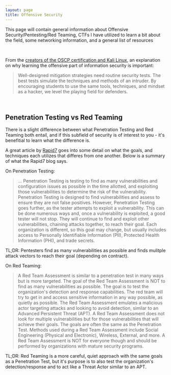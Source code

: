 ```yaml
---
layout: page
title: Offensive Security
---
```


This page will contain general information about Offensive Security/Pentesting/Red Teaming, CTFs I have utilized to learn a bit about the field, some networking information, and a general list of resources

<br>

From the [creators of the OSCP certification and Kali Linux](offensive-security.com/why-offsec/#:~:text=An%20Offensive%20Approach&text=The%20best%20tests%20simulate%20the,offense%20is%20the%20best%20defense.), an explanation on why learning the offensive part of information security is important:

> Well-designed mitigation strategies need routine security tests. The best tests simulate the techniques and methods of an intruder. By encouraging students to use the same tools, techniques, and mindset as a hacker, we level the playing field for defenders.

<br>

## Penetration Testing vs Red Teaming

There is a slight difference between what Penetration Testing and Red Teaming both entail, and if this subfield of security is of interest to you - it's benefitial to learn what the difference is.

A great article by [Rapid7](https://blog.rapid7.com/2016/06/23/penetration-testing-vs-red-teaming-the-age-old-debate-of-pirates-vs-ninja-continues/#:~:text=A%20Penetration%20Test%20often%20takes,that%20will%20achieve%20their%20goals.) goes into some detail on what the goals, and techniques each utilizes that differes from one another. Below is a summary of what the Rapid7 blog says.

On Penetration Testing:

> ... Penetration Testing is testing to find as many vulnerabilities and configuration issues as possible in the time allotted, and exploiting those vulnerabilities to determine the risk of the vulnerability. Penetration Testing is designed to find vulnerabilities and assess to ensure they are not false positives. However, Penetration Testing goes further, as the tester attempts to exploit a vulnerability. This can be done numerous ways and, once a vulnerability is exploited, a good tester will not stop. They will continue to find and exploit other vulnerabilities, chaining attacks together, to reach their goal. Each organization is different, so this goal may change, but usually includes access to Personally Identifiable Information (PII), Protected Health Information (PHI), and trade secrets.

TL;DR: Pentesters find as many vulnerabilities as possible and finds mulitple attack vectors to reach their goal (depending on contract). 

On Red Teaming:

> A Red Team Assessment is similar to a penetration test in many ways but is more targeted. The goal of the Red Team Assessment is NOT to find as many vulnerabilities as possible. The goal is to test the organization's detection and response capabilities. The red team will try to get in and access sensitive information in any way possible, as quietly as possible. The Red Team Assessment emulates a malicious actor targeting attacks and looking to avoid detection, similar to an Advanced Persistent Threat (APT). A Red Team Assessment does not look for multiple vulnerabilities but for those vulnerabilities that will achieve their goals. The goals are often the same as the Penetration Test. Methods used during a Red Team Assessment include Social Engineering (Physical and Electronic), Wireless, External, and more. A Red Team Assessment is NOT for everyone though and should be performed by organizations with mature security programs.

TL;DR: Red Teaming is a more careful, quiet approach with the same goals as a Penetration Test, but it's purpose is to also test the organization's detection/response and to act like a Threat Actor similar to an APT.

